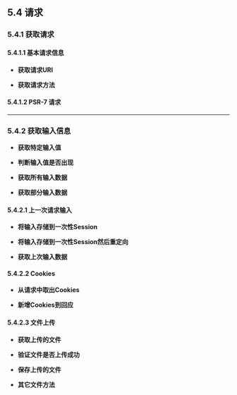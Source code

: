 ## 5.4 请求

### 5.4.1 获取请求

#### 5.4.1.1 基本请求信息

* **获取请求URI**

* **获取请求方法**

#### 5.4.1.2 PSR-7 请求


-----

### 5.4.2 获取输入信息

* **获取特定输入值**

* **判断输入值是否出现**

* **获取所有输入数据**

* **获取部分输入数据**

#### 5.4.2.1 上一次请求输入

* **将输入存储到一次性Session**

* **将输入存储到一次性Session然后重定向**

* **获取上次输入数据**

#### 5.4.2.2 Cookies

* **从请求中取出Cookies**

* **新增Cookies到回应**

#### 5.4.2.3 文件上传

* **获取上传的文件**

* **验证文件是否上传成功**

* **保存上传的文件**

* **其它文件方法**